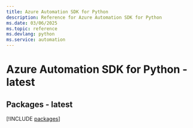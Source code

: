 ```yaml
---
title: Azure Automation SDK for Python
description: Reference for Azure Automation SDK for Python
ms.date: 03/06/2025
ms.topic: reference
ms.devlang: python
ms.service: automation
---
```

# Azure Automation SDK for Python - latest
## Packages - latest
[!INCLUDE [packages](automation-index.md)]